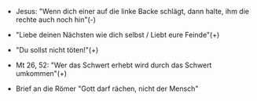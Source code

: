 - Jesus: "Wenn dich einer auf die linke Backe schlägt, dann halte, ihm die rechte auch noch hin"(-)

- "Liebe deinen Nächsten wie dich selbst / Liebt eure Feinde"(+)

- "Du sollst nicht töten!"(+)

- Mt 26, 52: "Wer das Schwert erhebt wird durch das Schwert umkommen"(+)

- Brief an die Römer "Gott darf rächen, nicht der Mensch"